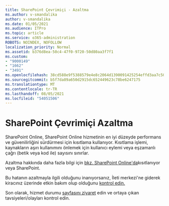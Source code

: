 ```yaml
---
title: SharePoint Çevrimiçi - Azaltma
ms.author: v-smandalika
author: v-smandalika
ms.date: 01/05/2021
ms.audience: ITPro
ms.topic: article
ms.service: o365-administration
ROBOTS: NOINDEX, NOFOLLOW
localization_priority: Normal
ms.assetid: b376d8ea-50c4-47f0-9720-50d80aa3f7f1
ms.custom:
- "9000149"
- "1662"
- "3491"
ms.openlocfilehash: 38cd588e9f5388579e4e8c2064d1390091425254effd3aa7c50c4f2cbc80ce53
ms.sourcegitcommit: b5f7da89a650d2915dc652449623c78be6247175
ms.translationtype: MT
ms.contentlocale: tr-TR
ms.lasthandoff: 08/05/2021
ms.locfileid: "54051506"
---
```

# <a name="sharepoint-online-throttling"></a>SharePoint Çevrimiçi Azaltma

SharePoint Online, SharePoint Online hizmetinin en iyi düzeyde performans ve güvenilirliğini sürdürmesi için kısıtlama kullanıyor. Kısıtlama işlemi, kaynakların aşırı kullanımını önlemek için kullanıcı eylemi veya eşzamanlı çağrı (betik veya kod ile) sayısını sınırlar. 

Azaltma hakkında daha fazla bilgi için [bkz. SharePoint Online'da](https://docs.microsoft.com/sharepoint/dev/general-development/how-to-avoid-getting-throttled-or-blocked-in-sharepoint-online)kısıtlanıyor veya SharePoint.

Bu hatanın azaltmayla ilgili olduğunu inanıyorsanız, İleti merkezi'ne giderek kiracınız üzerinde etkin bakım olup olduğunu [kontrol edin.](https://portal.office.com/adminportal/home#/MessageCenter)

 Son olarak, hizmet durumu [sayfasını ziyaret](https://portal.office.com/adminportal/home#/servicehealth) edin ve ortaya çıkan tavsiyeleri/olayları kontrol edin.

